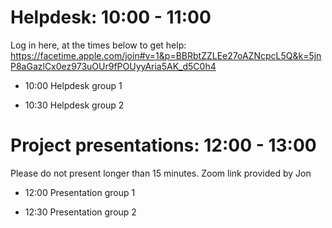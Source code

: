 # Helpdesk: 10:00 - 11:00
Log in here, at the times below to get help: 
https://facetime.apple.com/join#v=1&p=BBRbtZZLEe27oAZNcpcL5Q&k=5jnP8aGazlCx0ez973uOUr9fPOUyyAria5AK_d5C0h4

- 10:00 Helpdesk group 1 

- 10:30 Helpdesk group 2

# Project presentations: 12:00 - 13:00

Please do not present longer than 15 minutes.
Zoom link provided by Jon

- 12:00 Presentation group 1

- 12:30 Presentation group 2
